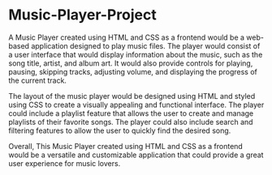 # Music-Player-Project

A Music Player created using HTML and CSS as a frontend would be a web-based application designed to play music files.
The player would consist of a user interface that would display information about the music, such as the song title, artist, and album art. 
It would also provide controls for playing, pausing, skipping tracks, adjusting volume, and displaying the progress of the current track.

The layout of the music player would be designed using HTML and styled using CSS to create a visually appealing and functional interface.
The player could include a playlist feature that allows the user to create and manage playlists of their favorite songs.
The player could also include search and filtering features to allow the user to quickly find the desired song.

Overall, This  Music Player created using HTML and CSS as a frontend would be a versatile and 
customizable application that could provide a great user experience for music lovers.
